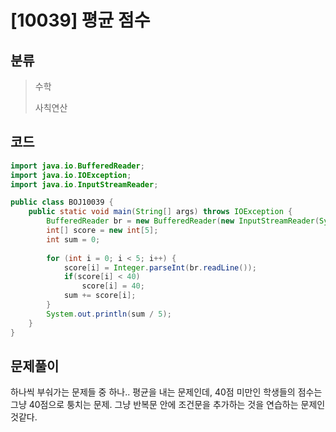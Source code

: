 # [10039] 평균 점수

## 분류
> 수학
>
> 사칙연산

## 코드
```java
import java.io.BufferedReader;
import java.io.IOException;
import java.io.InputStreamReader;

public class BOJ10039 {
	public static void main(String[] args) throws IOException {
		BufferedReader br = new BufferedReader(new InputStreamReader(System.in));
		int[] score = new int[5];
		int sum = 0;
		
		for (int i = 0; i < 5; i++) {
			score[i] = Integer.parseInt(br.readLine());
			if(score[i] < 40)
				score[i] = 40;
			sum += score[i];
		}
		System.out.println(sum / 5);
	}
}
```

## 문제풀이

하나씩 부숴가는 문제들 중 하나.. 평균을 내는 문제인데, 40점 미만인 학생들의 점수는 그냥 40점으로 퉁치는 문제. 그냥 반복문 안에 조건문을 추가하는 것을 연습하는 문제인것같다.
